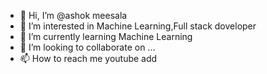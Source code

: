 - 👋 Hi, I’m @ashok meesala
- 👀 I’m interested in Machine Learning,Full stack doveloper
- 🌱 I’m currently learning Machine Learning
- 💞️ I’m looking to collaborate on ...
- 📫 How to reach me youtube add

<!---
ashokmeesala/ashokmeesala is a ✨ special ✨ repository because its `README.md` (this file) appears on your GitHub profile.
You can click the Preview link to take a look at your changes.
--->
